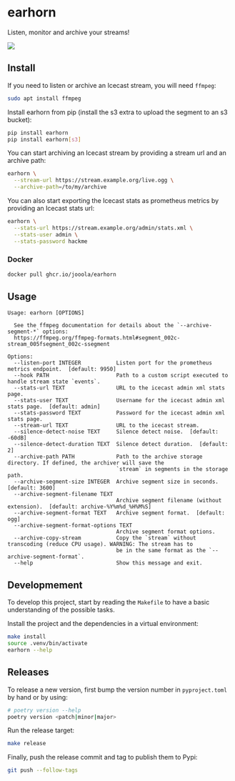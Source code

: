 # earhorn

Listen, monitor and archive your streams!

[![](https://mermaid.ink/svg/pako:eNqNlD9PwzAQxb_KySNqFySWqCoDMLAw0AEhgiorvhIriV1dnAJCfHcuzj8nzsDmvHv383Muzo_IrEKRiNpJh_dafpCstpfr1AB4CVJxcJIc4AWNg1waVSKlAmTdGsgdB4k73q7eYbvdLwsx7Ey2QpdjU4ekQO06JkiADV0TWZ-O7aI-NlTCbpflVme436-DQnMCj35_V0PbqvCkDSq4jUN3ppU34AutfxZiSuy1BF4xTkwoq_9HHtx95vYxDj3ntr1ZjlnRi1GMVNy1ZSCsLD92ru50Yd9ablvEsUcEl06Wiq4QkhbHsYU_DQ90aGTsbZdwtlX3PoMzLOdT6tqhmY9m1CK3pCzXl7l71Lx7DLuGWhSnznCn58Z0eGqM0eZjGu0A84ioOtCW1X7pZb5rCTx8abe4X2gUIJElcHb10rLh6A1L4lRh8GCIRxC4nux88xepHfDU4YZtmTWqv96frE8Y3zFSPDQ2zJXoMxYbUSFVUiv-d_20DangT6jCVCS85Ashm9KlIjW_bG3OigM-KO0sieQkyxo3QjbOHr5NJhJHDQ6m_hfYu37_AFEs0XE)](https://mermaid.live/edit#pako:eNqNlD9PwzAQxb_KySNqFySWqCoDMLAw0AEhgiorvhIriV1dnAJCfHcuzj8nzsDmvHv383Muzo_IrEKRiNpJh_dafpCstpfr1AB4CVJxcJIc4AWNg1waVSKlAmTdGsgdB4k73q7eYbvdLwsx7Ey2QpdjU4ekQO06JkiADV0TWZ-O7aI-NlTCbpflVme436-DQnMCj35_V0PbqvCkDSq4jUN3ppU34AutfxZiSuy1BF4xTkwoq_9HHtx95vYxDj3ntr1ZjlnRi1GMVNy1ZSCsLD92ru50Yd9ablvEsUcEl06Wiq4QkhbHsYU_DQ90aGTsbZdwtlX3PoMzLOdT6tqhmY9m1CK3pCzXl7l71Lx7DLuGWhSnznCn58Z0eGqM0eZjGu0A84ioOtCW1X7pZb5rCTx8abe4X2gUIJElcHb10rLh6A1L4lRh8GCIRxC4nux88xepHfDU4YZtmTWqv96frE8Y3zFSPDQ2zJXoMxYbUSFVUiv-d_20DangT6jCVCS85Ashm9KlIjW_bG3OigM-KO0sieQkyxo3QjbOHr5NJhJHDQ6m_hfYu37_AFEs0XE)

## Install

If you need to listen or archive an Icecast stream, you will need `ffmpeg`:

```sh
sudo apt install ffmpeg
```

Install earhorn from pip (install the s3 extra to upload the segment to an s3 bucket):

```sh
pip install earhorn
pip install earhorn[s3]
```

You can start archiving an Icecast stream by providing a stream url and an archive path:

```sh
earhorn \
  --stream-url https://stream.example.org/live.ogg \
  --archive-path=/to/my/archive
```

You can also start exporting the Icecast stats as prometheus metrics by providing an Icecast stats url:

```sh
earhorn \
  --stats-url https://stream.example.org/admin/stats.xml \
  --stats-user admin \
  --stats-password hackme
```

### Docker

```sh
docker pull ghcr.io/jooola/earhorn
```

## Usage

```
Usage: earhorn [OPTIONS]

  See the ffmpeg documentation for details about the `--archive-segment-*` options:
  https://ffmpeg.org/ffmpeg-formats.html#segment_002c-stream_005fsegment_002c-ssegment

Options:
  --listen-port INTEGER           Listen port for the prometheus metrics endpoint.  [default: 9950]
  --hook PATH                     Path to a custom script executed to handle stream state `events`.
  --stats-url TEXT                URL to the icecast admin xml stats page.
  --stats-user TEXT               Username for the icecast admin xml stats page.  [default: admin]
  --stats-password TEXT           Password for the icecast admin xml stats page.
  --stream-url TEXT               URL to the icecast stream.
  --silence-detect-noise TEXT     Silence detect noise.  [default: -60dB]
  --silence-detect-duration TEXT  Silence detect duration.  [default: 2]
  --archive-path PATH             Path to the archive storage directory. If defined, the archiver will save the
                                  `stream` in segments in the storage path.
  --archive-segment-size INTEGER  Archive segment size in seconds.  [default: 3600]
  --archive-segment-filename TEXT
                                  Archive segment filename (without extension).  [default: archive-%Y%m%d_%H%M%S]
  --archive-segment-format TEXT   Archive segment format.  [default: ogg]
  --archive-segment-format-options TEXT
                                  Archive segment format options.
  --archive-copy-stream           Copy the `stream` without transcoding (reduce CPU usage). WARNING: The stream has to
                                  be in the same format as the `--archive-segment-format`.
  --help                          Show this message and exit.

```

## Developmement

To develop this project, start by reading the `Makefile` to have a basic understanding of the possible tasks.

Install the project and the dependencies in a virtual environment:

```sh
make install
source .venv/bin/activate
earhorn --help
```

## Releases

To release a new version, first bump the version number in `pyproject.toml` by hand or by using:

```sh
# poetry version --help
poetry version <patch|minor|major>
```

Run the release target:

```sh
make release
```

Finally, push the release commit and tag to publish them to Pypi:

```sh
git push --follow-tags
```
